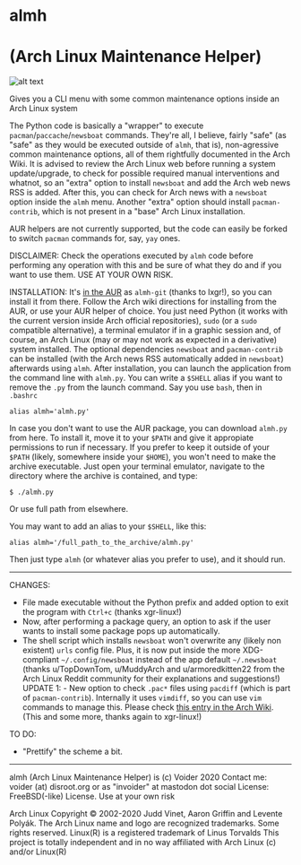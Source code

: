 # almh
# (Arch Linux Maintenance Helper)
![alt text](https://raw.githubusercontent.com/voider755/almh/main/Screenshot_2020-12-28_10-25-09.png)

Gives you a CLI menu with some common maintenance options inside an Arch Linux system 

The Python code is basically a "wrapper" to execute ```pacman```/```paccache```/```newsboat``` commands. They're all, I believe, fairly "safe" (as "safe" as they would be executed outside of ```almh```, that is), non-agressive common maintenance options, all of them rightfully documented in the Arch Wiki. It is advised to review the Arch Linux web before running a system update/upgrade, to check for possible required manual interventions and whatnot, so an "extra" option to install ```newsboat``` and add the Arch web news RSS is added. After this, you can check for Arch news with a ```newsboat``` option inside the ```almh``` menu. Another "extra" option should install ```pacman-contrib```, which is not present in a "base" Arch Linux installation.

AUR helpers are not currently supported, but the code can easily be forked to switch ```pacman``` commands for, say, ```yay``` ones.

DISCLAIMER: Check the operations executed by ```almh``` code before performing any operation with this and be sure of what they do and if you want to use them. USE AT YOUR OWN RISK.

INSTALLATION: It's [in the AUR](https://aur.archlinux.org/packages/almh-git/) as ```almh-git``` (thanks to lxgr!), so you can install it from there. Follow the Arch wiki directions for installing from the AUR, or use your AUR helper of choice. You just need Python (it works with the current version inside Arch official repositories), ```sudo``` (or a ```sudo``` compatible alternative), a terminal emulator if in a graphic session and, of course, an Arch Linux (may or may not work as expected in a derivative) system installed. The optional dependencies ```newsboat``` and ```pacman-contrib``` can be installed (with the Arch news RSS automatically added in ```newsboat```) afterwards using ```almh```. After installation, you can launch the application from the command line with ```almh.py```. You can write a ```$SHELL``` alias if you want to remove the ```.py``` from the launch command. Say you use ```bash```, then in ```.bashrc```

```alias almh='almh.py'```


In case you don't want to use the AUR package, you can download ```almh.py``` from here. To install it, move it to your ```$PATH``` and give it appropiate permissions to run if necessary. If you prefer to keep it outside of your ```$PATH``` (likely, somewhere inside your ```$HOME```), you won't need to make the archive executable. Just open your terminal emulator, navigate to the directory where the archive is contained, and type:

```shell
$ ./almh.py
```
Or use full path from elsewhere.

You may want to add an alias to your ```$SHELL```, like this:
```shell
alias almh='/full_path_to_the_archive/almh.py'
```
Then just type ```almh``` (or whatever alias you prefer to use), and it should run.
****************************************************************************
CHANGES: 
- File made executable without the Python prefix and added option to exit the program with ```Ctrl+c``` (thanks xgr-linux!)
- Now, after performing a package query, an option to ask if the user wants to install some package pops up automatically.
- The shell script which installs ```newsboat``` won't overwrite any (likely non existent) ```urls``` config file. Plus, it is now put inside the more XDG-compliant ```~/.config/newsboat``` instead of the app default ```~/.newsboat``` (thanks u/TopDownTom, u/MuddyArch and u/armoredkitten22 from the Arch Linux Reddit community for their explanations and suggestions!)
UPDATE 1: - New option to check ```.pac*``` files using ```pacdiff``` (which is part of ```pacman-contrib```). Internally it uses ```vimdiff```, so you can use ```vim``` commands to manage this. Please check [this entry in the Arch Wiki](https://wiki.archlinux.org/index.php/Vim#Merging_files). (This and some more, thanks again to xgr-linux!)

TO DO:
- "Prettify" the scheme a bit.
****************************************************************************
almh (Arch Linux Maintenance Helper) is (c) Voider 2020
Contact me: voider (at) disroot.org or as "invoider" at mastodon dot social
License: FreeBSD(-like) License. Use at your own risk

Arch Linux Copyright © 2002-2020 Judd Vinet, Aaron Griffin and Levente Polyák.
The Arch Linux name and logo are recognized trademarks. Some rights reserved.
Linux(R) is a registered trademark of Linus Torvalds
This project is totally independent and in no way affiliated with Arch Linux (c) and/or Linux(R)
